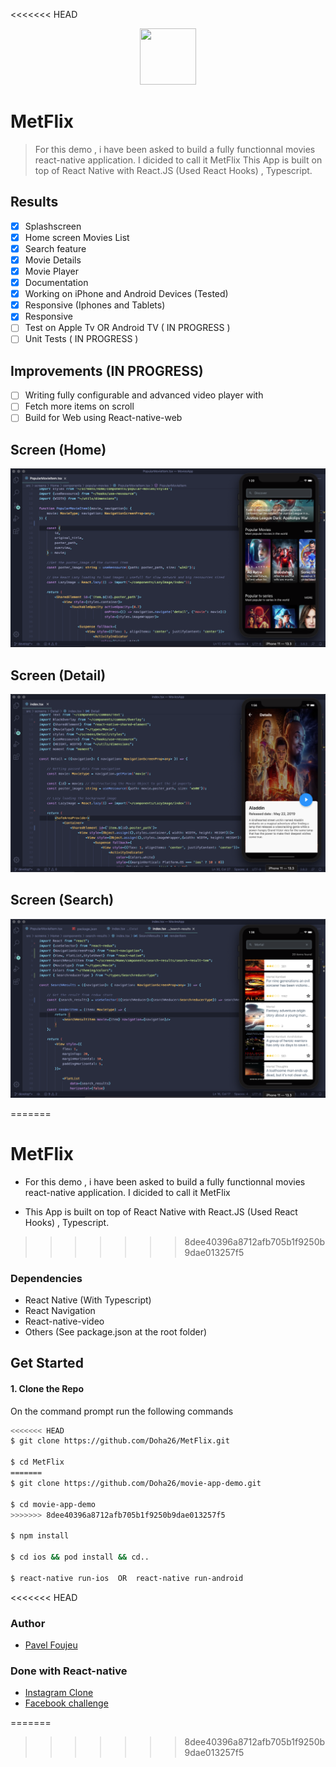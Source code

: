 <<<<<<< HEAD
<p align="center">
    <img width="90" height="90" src="https://i.ibb.co/QQ3mbpq/logo.jpg">
</p>


# MetFlix 

>For this demo , i have been asked to build a fully functionnal movies react-native application. I dicided to call it MetFlix
 This App is built on top of React Native with React.JS (Used React Hooks) , Typescript. 
 
 ## Results
- [x] Splashscreen
- [x] Home screen Movies List
- [x] Search feature
- [x] Movie Details
- [x] Movie Player
- [x] Documentation
- [x] Working on iPhone and Android Devices (Tested)
- [x] Responsive (Iphones and Tablets)
- [x] Responsive
- [ ] Test on Apple Tv OR Android TV ( IN PROGRESS )
- [ ] Unit Tests ( IN PROGRESS )

 ## Improvements (IN PROGRESS)
- [ ] Writing fully configurable and advanced video player with 
- [ ] Fetch more items on scroll 
- [ ] Build for Web using React-native-web

##  Screen (Home)
![App-demo](./src/screenshots/home_ios.png)

##  Screen (Detail)
![App-demo](./src/screenshots/detail_ios.png)


##  Screen (Search)
![App-demo](./src/screenshots/search_ios.png)

=======
# MetFlix
* For this demo , i have been asked to build a fully functionnal movies react-native application. I dicided to call it MetFlix

* This App is built on top of React Native with React.JS (Used React Hooks) , Typescript. 
>>>>>>> 8dee40396a8712afb705b1f9250b9dae013257f5

### Dependencies

 - React Native (With Typescript)
 - React Navigation
 - React-native-video
 - Others (See package.json at the root folder)
 
 ## Get Started
 
 #### 1. Clone the Repo
 
 On the command prompt run the following commands
 ```sh
<<<<<<< HEAD
 $ git clone https://github.com/Doha26/MetFlix.git
 
 $ cd MetFlix
=======
 $ git clone https://github.com/Doha26/movie-app-demo.git
 
 $ cd movie-app-demo
>>>>>>> 8dee40396a8712afb705b1f9250b9dae013257f5
 
 $ npm install
 
 $ cd ios && pod install && cd..
 
 $ react-native run-ios  OR  react-native run-android
 
 ```
 
<<<<<<< HEAD
 ### Author
 
 *	[Pavel Foujeu](mailto:foujeupavel@gmail.com)
 
 ### Done with React-native
 
 *	[Instagram Clone ](https://github.com/Doha26/Instagram-clone)
 *	[Facebook challenge ](https://github.com/Doha26/Facebook-React-native)

=======
>>>>>>> 8dee40396a8712afb705b1f9250b9dae013257f5
